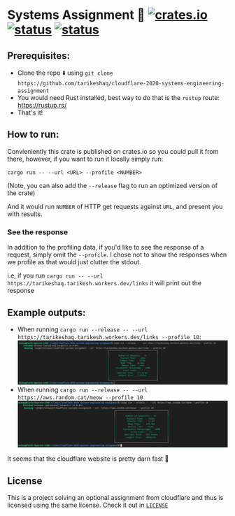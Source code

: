 # Systems Assignment 🦀 [![crates.io](https://img.shields.io/crates/v/cloudflare-systems-assignment)](https://crates.io/crates/cloudflare-systems-assignment) [![status](https://github.com/tarikeshaq/cloudflare-2020-systems-engineering-assignment/workflows/Rust/badge.svg)](https://github.com/tarikeshaq/cloudflare-2020-systems-engineering-assignment/actions) [![status](https://docs.rs/cloudflare-systems-assignment/badge.svg?version=0.2.2)](https://docs.rs/crate/cloudflare-systems-assignment/0.2.2)

## Prerequisites:
- Clone the repo ⬇️ using `git clone https://github.com/tarikeshaq/cloudflare-2020-systems-engineering-assignment` 
- You would need Rust installed, best way to do that is the `rustup` route: https://rustup.rs/
- That's it!

## How to run:
Convieniently this crate is published on crates.io so you could pull it from there, however, if you want to run it locally
simply run:

```
cargo run -- --url <URL> --profile <NUMBER>
```

(Note, you can also add the `--release` flag to run an optimized version of the crate)

And it would run `NUMBER` of HTTP get requests against `URL`, and present you with results.

### See the response
In addition to the profiling data, if you'd like to see the response of a request, simply omit the `--profile`.
I chose not to show the responses when we profile as that would just clutter the stdout.

i.e, if you run `cargo run -- --url https://tarikeshaq.tarikesh.workers.dev/links` it will print out the response

## Example outputs:
- When running `cargo run --release -- --url https://tarikeshaq.tarikesh.workers.dev/links --profile 10`:
![Profile of running requests against Cloudflare](./static/cloudflare-worker-response.JPG)
- When running `cargo run --release -- --url https://aws.random.cat/meow --profile 10`
![Profile of running requests against random cat images](./static/random-cat.JPG)

It seems that the cloudflare website is pretty darn fast 🥳

## License
This is a project solving an optional assignment from cloudflare and thus is licensed using the same license. Check it out in [`LICENSE`](./LICENSE)